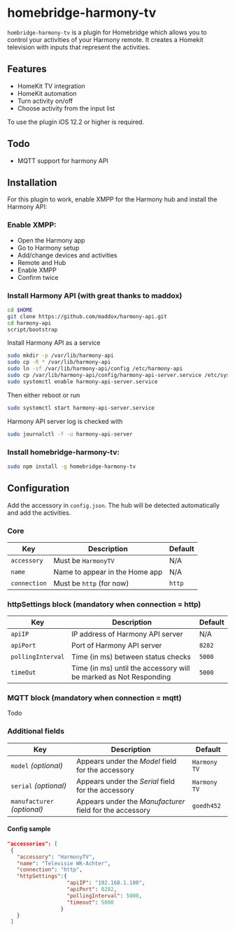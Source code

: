 # homebridge-harmony-tv

`hombridge-harmony-tv` is a plugin for Homebridge which allows you to control your activities of your Harmony remote. It creates a Homekit television with inputs that represent the activities.

## Features
* HomeKit TV integration
* HomeKit automation
* Turn activity on/off
* Choose activity from the input list

To use the plugin iOS 12.2 or higher is required.

## Todo
* MQTT support for harmony API

## Installation

For this plugin to work, enable XMPP for the Harmony hub and install the Harmony API:

### Enable XMPP:
* Open the Harmony app
* Go to Harmony setup
* Add/change devices and activities
* Remote and Hub
* Enable XMPP
* Confirm twice


### Install Harmony API (with great thanks to maddox)
```sh
cd $HOME
git clone https://github.com/maddox/harmony-api.git
cd harmony-api
script/bootstrap
```
Install Harmony API as a service
```sh
sudo mkdir -p /var/lib/harmony-api
sudo cp -R * /var/lib/harmony-api
sudo ln -sf /var/lib/harmony-api/config /etc/harmony-api
sudo cp /var/lib/harmony-api/config/harmony-api-server.service /etc/systemd/system/
sudo systemctl enable harmony-api-server.service
```

Then either reboot or run
```sh
sudo systemctl start harmony-api-server.service
```

Harmony API server log is checked with
```sh
sudo journalctl -f -u harmony-api-server
```


### Install homebridge-harmony-tv:
```sh
sudo npm install -g homebridge-harmony-tv
```

## Configuration

Add the accessory in `config.json`. The hub will be detected automatically and add the activities.

### Core
| Key | Description | Default |
| --- | --- | --- |
| `accessory` | Must be `HarmonyTV` | N/A |
| `name` | Name to appear in the Home app | N/A |
| `connection` | Must be `http` (for now) | `http` |

### httpSettings block (mandatory when connection = http)
| Key | Description | Default |
| --- | --- | --- |
| `apiIP` | IP address of Harmony API server | N/A |
| `apiPort` | Port of Harmony API server | `8282` |
| `pollingInterval` | Time (in ms) between status checks | `5000` |
| `timeOut` | Time (in ms) until the accessory will be marked as Not Responding | `5000` |

### MQTT block (mandatory when connection = mqtt)
Todo

### Additional fields
| Key | Description | Default |
| --- | --- | --- |
| `model` _(optional)_ | Appears under the _Model_ field for the accessory | `Harmony TV` |
| `serial` _(optional)_ | Appears under the _Serial_ field for the accessory | `Harmony TV` |
| `manufacturer` _(optional)_ | Appears under the _Manufacturer_ field for the accessory | `goedh452` |

#### Config sample

 ```json
"accessories": [
  {
    "accessory": "HarmonyTV",
    "name": "Televisie WK-Achter",
    "connection": "http",
    "httpSettings":{
                    "apiIP": "192.168.1.100",
                    "apiPort": 8282,
                    "pollingInterval": 5000,
                    "timeout": 5000
                  }
    }
  ]
```
